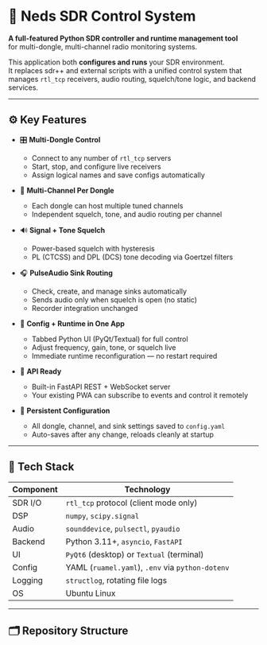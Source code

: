 # 🚨 Neds SDR Control System

**A full-featured Python SDR controller and runtime management tool**  
for multi-dongle, multi-channel radio monitoring systems.

This application both **configures and runs** your SDR environment.  
It replaces sdr++ and external scripts with a unified control system that manages
`rtl_tcp` receivers, audio routing, squelch/tone logic, and backend services.

---

## ⚙️ Key Features

- 🎛️ **Multi-Dongle Control**
  - Connect to any number of `rtl_tcp` servers
  - Start, stop, and configure live receivers
  - Assign logical names and save configs automatically

- 📡 **Multi-Channel Per Dongle**
  - Each dongle can host multiple tuned channels
  - Independent squelch, tone, and audio routing per channel

- 🔊 **Signal + Tone Squelch**
  - Power-based squelch with hysteresis
  - PL (CTCSS) and DPL (DCS) tone decoding via Goertzel filters

- 🎧 **PulseAudio Sink Routing**
  - Check, create, and manage sinks automatically
  - Sends audio only when squelch is open (no static)
  - Recorder integration unchanged

- 🧠 **Config + Runtime in One App**
  - Tabbed Python UI (PyQt/Textual) for full control
  - Adjust frequency, gain, tone, or squelch live
  - Immediate runtime reconfiguration — no restart required

- 🔌 **API Ready**
  - Built-in FastAPI REST + WebSocket server
  - Your existing PWA can subscribe to events and control it remotely

- 🧾 **Persistent Configuration**
  - All dongle, channel, and sink settings saved to `config.yaml`
  - Auto-saves after any change, reloads cleanly at startup

---

## 🧰 Tech Stack

| Component | Technology |
|------------|-------------|
| SDR I/O | `rtl_tcp` protocol (client mode only) |
| DSP | `numpy`, `scipy.signal` |
| Audio | `sounddevice`, `pulsectl`, `pyaudio` |
| Backend | Python 3.11+, `asyncio`, `FastAPI` |
| UI | `PyQt6` (desktop) or `Textual` (terminal) |
| Config | YAML (`ruamel.yaml`), `.env` via `python-dotenv` |
| Logging | `structlog`, rotating file logs |
| OS | Ubuntu Linux |

---

## 🗂️ Repository Structure

